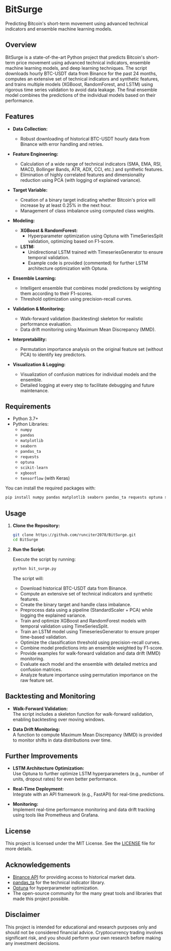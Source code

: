 # BitSurge

Predicting Bitcoin's short-term movement using advanced technical indicators and ensemble machine learning models.

## Overview

BitSurge is a state-of-the-art Python project that predicts Bitcoin's short-term price movement using advanced technical indicators, ensemble machine learning models, and deep learning techniques. The script downloads hourly BTC-USDT data from Binance for the past 24 months, computes an extensive set of technical indicators and synthetic features, and trains multiple models (XGBoost, RandomForest, and LSTM) using rigorous time series validation to avoid data leakage. The final ensemble model combines the predictions of the individual models based on their performance.

## Features

- **Data Collection:**  
  - Robust downloading of historical BTC-USDT hourly data from Binance with error handling and retries.

- **Feature Engineering:**  
  - Calculation of a wide range of technical indicators (SMA, EMA, RSI, MACD, Bollinger Bands, ATR, ADX, CCI, etc.) and synthetic features.
  - Elimination of highly correlated features and dimensionality reduction using PCA (with logging of explained variance).

- **Target Variable:**  
  - Creation of a binary target indicating whether Bitcoin's price will increase by at least 0.25% in the next hour.
  - Management of class imbalance using computed class weights.

- **Modeling:**  
  - **XGBoost & RandomForest:**  
    - Hyperparameter optimization using Optuna with TimeSeriesSplit validation, optimizing based on F1-score.
  - **LSTM:**  
    - Unidirectional LSTM trained with TimeseriesGenerator to ensure temporal validation.
    - Example code is provided (commented) for further LSTM architecture optimization with Optuna.

- **Ensemble Learning:**  
  - Intelligent ensemble that combines model predictions by weighting them according to their F1-scores.
  - Threshold optimization using precision-recall curves.

- **Validation & Monitoring:**  
  - Walk-forward validation (backtesting) skeleton for realistic performance evaluation.
  - Data drift monitoring using Maximum Mean Discrepancy (MMD).

- **Interpretability:**  
  - Permutation importance analysis on the original feature set (without PCA) to identify key predictors.

- **Visualization & Logging:**  
  - Visualization of confusion matrices for individual models and the ensemble.
  - Detailed logging at every step to facilitate debugging and future maintenance.

## Requirements

- Python 3.7+
- Python Libraries:
  - `numpy`
  - `pandas`
  - `matplotlib`
  - `seaborn`
  - `pandas_ta`
  - `requests`
  - `optuna`
  - `scikit-learn`
  - `xgboost`
  - `tensorflow` (with Keras)

You can install the required packages with:

```bash
pip install numpy pandas matplotlib seaborn pandas_ta requests optuna scikit-learn xgboost tensorflow
```

## Usage

1. **Clone the Repository:**

   ```bash
   git clone https://github.com/runciter2078/BitSurge.git
   cd BitSurge
   ```

2. **Run the Script:**

   Execute the script by running:

   ```bash
   python bit_surge.py
   ```

   The script will:
   - Download historical BTC-USDT data from Binance.
   - Compute an extensive set of technical indicators and synthetic features.
   - Create the binary target and handle class imbalance.
   - Preprocess data using a pipeline (StandardScaler + PCA) while logging the explained variance.
   - Train and optimize XGBoost and RandomForest models with temporal validation using TimeSeriesSplit.
   - Train an LSTM model using TimeseriesGenerator to ensure proper time-based validation.
   - Optimize the classification threshold using precision-recall curves.
   - Combine model predictions into an ensemble weighted by F1-score.
   - Provide examples for walk-forward validation and data drift (MMD) monitoring.
   - Evaluate each model and the ensemble with detailed metrics and confusion matrices.
   - Analyze feature importance using permutation importance on the raw feature set.

## Backtesting and Monitoring

- **Walk-Forward Validation:**  
  The script includes a skeleton function for walk-forward validation, enabling backtesting over moving windows.

- **Data Drift Monitoring:**  
  A function to compute Maximum Mean Discrepancy (MMD) is provided to monitor shifts in data distributions over time.

## Further Improvements

- **LSTM Architecture Optimization:**  
  Use Optuna to further optimize LSTM hyperparameters (e.g., number of units, dropout rates) for even better performance.

- **Real-Time Deployment:**  
  Integrate with an API framework (e.g., FastAPI) for real-time predictions.

- **Monitoring:**  
  Implement real-time performance monitoring and data drift tracking using tools like Prometheus and Grafana.

## License

This project is licensed under the MIT License. See the [LICENSE](LICENSE) file for more details.

## Acknowledgements

- [Binance API](https://www.binance.com/) for providing access to historical market data.
- [pandas_ta](https://github.com/twopirllc/pandas-ta) for the technical indicator library.
- [Optuna](https://optuna.org/) for hyperparameter optimization.
- The open-source community for the many great tools and libraries that made this project possible.

## Disclaimer

This project is intended for educational and research purposes only and should not be considered financial advice. Cryptocurrency trading involves significant risk, and you should perform your own research before making any investment decisions.
```
